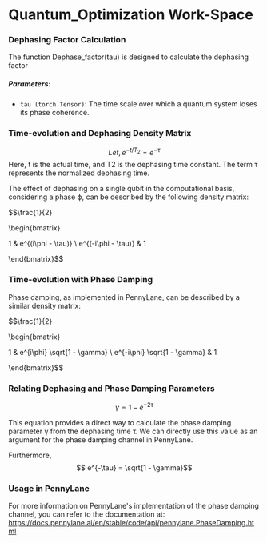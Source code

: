 # Quantum_Optimization Work-Space

### Dephasing Factor Calculation
The function Dephase_factor(tau) is designed to calculate the dephasing factor

##### Parameters:
- `tau (torch.Tensor)`: The time scale over which a quantum system loses its phase coherence.


### Time-evolution and Dephasing Density Matrix
$$Let, e^{-t/T_2} = e^{-\tau}$$
Here, t is the actual time, and T2 is the dephasing time constant. The term τ represents the normalized dephasing time.

The effect of dephasing on a single qubit in the computational basis, considering a phase ϕ, can be described by the following density matrix:

$$\frac{1}{2} 

\begin{bmatrix}

1 & e^{(i\phi - \tau)} \\
e^{(-i\phi - \tau)} & 1

\end{bmatrix}$$

### Time-evolution with Phase Damping
Phase damping, as implemented in PennyLane, can be described by a similar density matrix:

$$\frac{1}{2} 

\begin{bmatrix}

1 & e^{i\phi} \sqrt{1 - \gamma} \\
e^{-i\phi} \sqrt{1 - \gamma} & 1

\end{bmatrix}$$


### Relating Dephasing and Phase Damping Parameters

$$\gamma = 1 - e^{-2 \tau}$$

This equation provides a direct way to calculate the phase damping parameter γ from the dephasing time 
τ. We can directly use this value as an argument for the phase damping channel in PennyLane.

Furthermore,
$$ e^{-\tau} = \sqrt{1 - \gamma}$$

### Usage in PennyLane
For more information on PennyLane's implementation of the phase damping channel, you can refer to the documentation at:
https://docs.pennylane.ai/en/stable/code/api/pennylane.PhaseDamping.html
